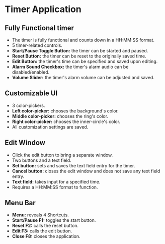 # Timer Application
## Fully Functional timer
- The timer is fully functional and counts down in a HH:MM:SS format.
- 5 timer-related controls.
- **Start/Pause Toggle Button:** the timer can be started and paused.
- **Reset Button:** the timer can be reset to the originally saved time.
- **Edit Button:** the timer's time can be specified and saved upon editing.
- **Alarm Sound Checkbox:** the timer's alarm audio can be disabled/enabled.
- **Volume Slider:** the timer's alarm volume can be adjusted and saved.

## Customizable UI
- 3 color-pickers.
- **Left color-picker:** chooses the background's color.
- **Middle color-picker:** chooses the ring's color.
- **Right color-picker:** chooses the inner-circle's color.
- All customization settings are saved.

## Edit Window
- Click the edit button to bring a separate window.
- Two buttons and a text field.
- **Set button:** sets and saves the text field entry for the timer.
- **Cancel button:** closes the edit window and does not save any text field entry.
- **Text field:** takes input for a specified time.
- Requires a HH:MM:SS format to function.

## Menu Bar
- **Menu:** reveals 4 Shortcuts.
- **Start/Pause F1:** toggles the start button.
- **Reset F2:** calls the reset button.
- **Edit F3:** calls the edit button.
- **Close F8:** closes the application.